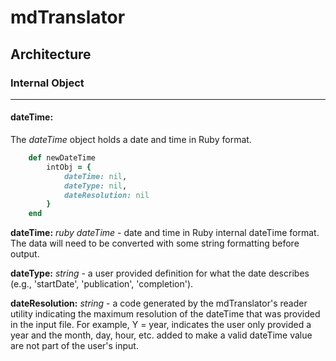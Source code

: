 # mdTranslator

## Architecture

### Internal Object
---
#### dateTime:

The *dateTime* object holds a date and time in Ruby format.

````ruby
    def newDateTime
        intObj = {
            dateTime: nil,
            dateType: nil,
            dateResolution: nil
        }
    end
````

__dateTime:__ *ruby dateTime* - date and time in Ruby internal dateTime format.  The data will need to be converted with some string formatting before output.

__dateType:__ *string* - a user provided definition for what the date describes (e.g., 'startDate', 'publication', 'completion').

__dateResolution:__ *string* - a code generated by the mdTranslator's reader utility indicating the maximum resolution of the dateTime that was provided in the input file.  For example, Y = year, indicates the user only provided a year and the month, day, hour, etc. added to make a valid dateTime value are not part of the user's input.
